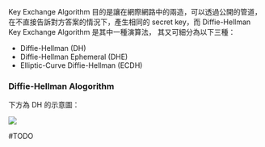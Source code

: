 Key Exchange Algorithm 目的是讓在網際網路中的兩造，可以透過公開的管道，在不直接告訴對方答案的情況下，產生相同的 secret key，而 Diffie-Hellman Key Exchange Algorithm 是其中一種演算法， 其又可細分為以下三種：

- Diffie-Hellman (DH)
- Diffie-Hellman Ephemeral (DHE)
- Elliptic-Curve Diffie-Hellman (ECDH)

### Diffie-Hellman Alogorithm

下方為 DH 的示意圖：

![](<https://raw.githubusercontent.com/Jamison-Chen/KM-software/master/img/dh-described-using-color.png>)

#TODO 
